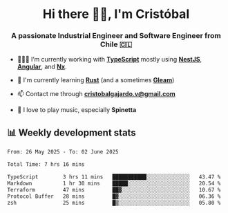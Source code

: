 <h1 align="center">Hi there ✌🏻, I'm Cristóbal</h1>
<h3 align="center">A passionate Industrial Engineer and Software Engineer from Chile 🇨🇱</h3>

- 🧑🏻‍💻 I’m currently working with **[TypeScript](https://www.typescriptlang.org)** mostly using **[NestJS](https://nestjs.com)**, **[Angular](https://angular.io)**, and **[Nx](https://nx.dev)**.

- 🌱 I'm currently learning **[Rust](https://www.rust-lang.org)** (and a sometimes **[Gleam](https://gleam.run/)**)

- 📫 Contact me through **cristobalgajardo.v@gmail.com**

- 🎸 I love to play music, especially **Spinetta**

## 📊 Weekly development stats

<!--START_SECTION:waka-->

```txt
From: 26 May 2025 - To: 02 June 2025

Total Time: 7 hrs 16 mins

TypeScript        3 hrs 11 mins   ███████████░░░░░░░░░░░░░░   43.47 %
Markdown          1 hr 30 mins    █████░░░░░░░░░░░░░░░░░░░░   20.54 %
Terraform         47 mins         ██▓░░░░░░░░░░░░░░░░░░░░░░   10.67 %
Protocol Buffer   28 mins         █▓░░░░░░░░░░░░░░░░░░░░░░░   06.36 %
zsh               25 mins         █▒░░░░░░░░░░░░░░░░░░░░░░░   05.80 %
```

<!--END_SECTION:waka-->
